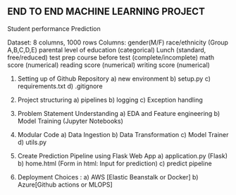 ## END TO END MACHINE LEARNING PROJECT

Student performance Prediction

Dataset: 8 columns, 1000 rows
Columns: 
    gender(M/F)
    race/ethnicity (Group A,B,C,D,E)
    parental level of education (categorical)
    Lunch (standard, free/reduced)
    test prep course before test (complete/incomplete)
    math score (numerical)
    reading score (numerical)
    writing score (numerical)

1. Setting up of Github Repository
a) new environment b) setup.py  c) requirements.txt d) .gitignore

2. Project structuring
a) pipelines b) logging c) Exception handling

3. Problem Statement Understanding
a) EDA and Feature engineering b) Model Training (Jupyter Notebooks)

4. Modular Code
a) Data Ingestion b) Data Transformation  c) Model Trainer d) utils.py 

<!-- Hyper-Parameter Tuning -->

5. Create Prediction Pipeline using Flask Web App
a) application.py (Flask) b) home.html (Form in html: Input for prediction) c) predict pipeline

6. Deployment
Choices : a) AWS [Elastic Beanstalk or Docker] b) Azure[Github actions or MLOPS]

